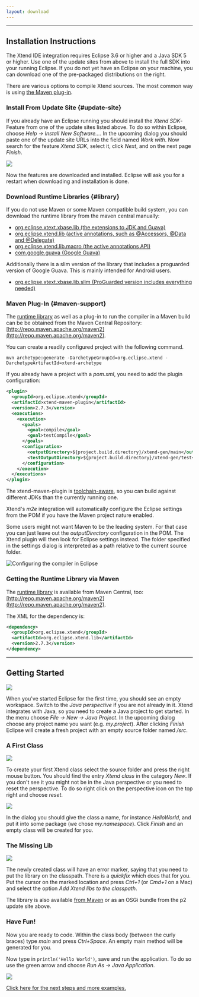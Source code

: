 ```yaml
---
layout: download
---
```


------

## Installation Instructions

The Xtend IDE integration requires Eclipse 3.6 or higher and a Java SDK 5 or higher. Use one of the update sites from above to install the full SDK into your running Eclipse. If you do not yet have an Eclipse on your machine, you can download one of the pre-packaged distributions on the right.

There are various options to compile Xtend sources. The most common way is using [the Maven plug-in](#maven-support).

### Install From Update Site {#update-site}

If you already have an Eclipse running you should install the *Xtend SDK*-Feature from one of the update sites listed above. To do so within Eclipse, choose *Help &rarr; Install New Software...*. In the upcoming dialog you should paste one of the update site URLs into the field named *Work with*. Now search for the feature *Xtend SDK*, select it, click *Next*, and on the next page *Finish*.

![](images/screenshot-installation.png)

Now the features are downloaded and installed. Eclipse will ask you for a restart when downloading and installation is done.

### Download Runtime Libraries {#library}

If you do not use Maven or some Maven compatible build system, you can download the runtime library from the maven central manually:

*   [org.eclipse.xtext.xbase.lib (the extensions to JDK and Guava)](http://search.maven.org/#search%7Cga%7C1%7Corg.eclipse.xtext.xbase.lib)
*   [org.eclipse.xtend.lib (active annotations, such as @Accessors, @Data and @Delegate)](http://search.maven.org/#search%7Cga%7C1%7Corg.eclipse.xtend.lib)
*   [org.eclipse.xtend.lib.macro (the active annotations API)](http://search.maven.org/#search%7Cga%7C1%7Corg.eclipse.xtend.lib.macro)
*   [com.google.guava (Google Guava)](http://search.maven.org/#search%7Cga%7C1%7Ccom.google.guava%20a%3A%22guava%22)

Additionally there is a slim version of the library that includes a proguarded version of Google Guava. This is mainly intended for Android users.

*   [org.eclipse.xtext.xbase.lib.slim (ProGuarded version includes everything needed)](http://search.maven.org/#search%7Cga%7C1%7Corg.eclipse.xtext.xbase.lib.slim)

### Maven Plug-In {#maven-support}

The [runtime library](#library) as well as a plug-in to run the compiler in a Maven build can be be obtained from the Maven Central Repository: [http://repo.maven.apache.org/maven2](http://repo.maven.apache.org/maven2).

You can create a readily configured project with the following command.

```
mvn archetype:generate -DarchetypeGroupId=org.eclipse.xtend -DarchetypeArtifactId=xtend-archetype
```

If you already have a project with a *pom.xml*, you need to add the plugin configuration:

```xml
<plugin>
  <groupId>org.eclipse.xtend</groupId>
  <artifactId>xtend-maven-plugin</artifactId>
  <version>2.7.3</version>
  <executions>
    <execution>
      <goals>
        <goal>compile</goal>
        <goal>testCompile</goal>
      </goals>
      <configuration>
        <outputDirectory>${project.build.directory}/xtend-gen/main</outputDirectory>
        <testOutputDirectory>${project.build.directory}/xtend-gen/test</testOutputDirectory>
      </configuration>
    </execution>
  </executions>
</plugin>
```

The xtend-maven-plugin is [toolchain-aware](http://maven.apache.org/guides/mini/guide-using-toolchains.html), so you can build against different JDKs than the currently running one.

Xtend's *m2e* integration will automatically configure the Eclipse settings from the POM if you have the Maven project nature enabled.

Some users might not want Maven to be the leading system. For that case you can just leave out the *outputDirectory* configuration in the POM. The Xtend plugin will then look for Eclipse settings instead. The folder specified in the settings dialog is interpreted as a path relative to the current source folder.

![Configuring the compiler in Eclipse](images/configure-compiler-in-eclipse.png)

### Getting the Runtime Library via Maven

The [runtime library](api/2.7.0/index.html) is available from Maven Central, too: [http://repo.maven.apache.org/maven2](http://repo.maven.apache.org/maven2).

The XML for the dependency is:

```xml
<dependency>
  <groupId>org.eclipse.xtend</groupId>
  <artifactId>org.eclipse.xtend.lib</artifactId>
  <version>2.7.3</version>
</dependency>
```

------

## Getting Started

![](images/java-perspective.png)

When you've started Eclipse for the first time, you should see an empty workspace. Switch to the *Java perspective* if you are not already in it. Xtend integrates with Java, so you need to create a Java project to get started. In the menu choose *File &rarr; New &rarr; Java Project*. In the upcoming dialog choose any project name you want (e.g. *my.project*). After clicking *Finish* Eclipse will create a fresh project with an empty source folder named */src*.

### A First Class

![](images/menu_new_xtend_class.png)

To create your first Xtend class select the source folder and press the right mouse button. You should find the entry *Xtend class* in the category *New*. If you don't see it you might not be in the Java perspective or you need to reset the perspective. To do so right click on the perspective icon on the top right and choose *reset*.

![](images/new_class_wizard.png)

In the dialog you should give the class a name, for instance *HelloWorld*, and put it into some package (we chose *my.namespace*). Click *Finish* and an empty class will be created for you.

### The Missing Lib

![](images/xtend_lib_missing_error.png)

The newly created class will have an error marker, saying that you need to put the library on the classpath. There is a *quickfix* which does that for you. Put the cursor on the marked location and press *Ctrl+1* (or *Cmd+1* on a Mac) and select the option *Add Xtend libs to the classpath*.

The library is also available [from Maven](#maven-support) or as an OSGi bundle from the p2 update site above.

### Have Fun!

Now you are ready to code. Within the class body (between the curly braces) type *main* and press *Ctrl+Space*. An empty main method will be generated for you.

Now type in `println('Hello World')`, save and run the application. To do so use the green arrow and choose *Run As &rarr; Java Application*.

![](images/run_as_java_application.png)

[Click here for the next steps and more examples.](documentation/01_gettingstarted.html)
